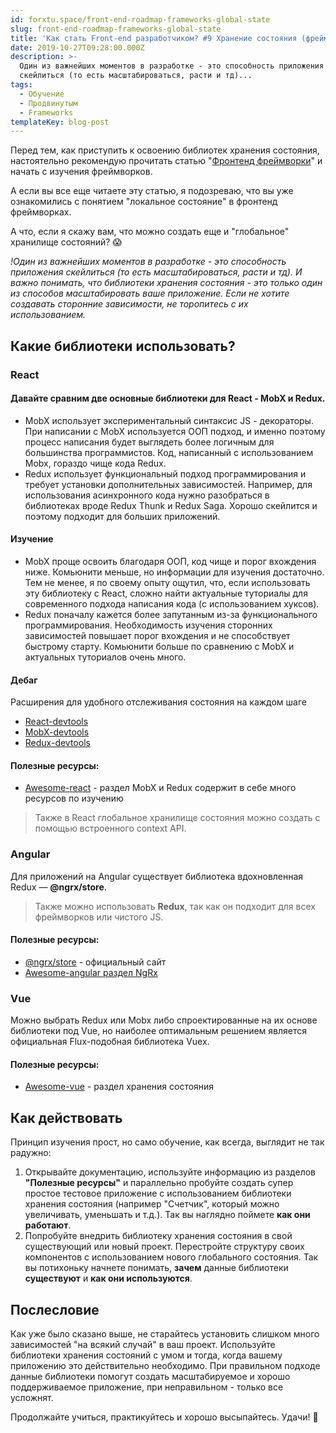 ```yaml
---
id: forxtu.space/front-end-roadmap-frameworks-global-state
slug: front-end-roadmap-frameworks-global-state
title: 'Как стать Front-end разработчиком? #9 Хранение состояния (фреймворки)'
date: 2019-10-27T09:28:00.000Z
description: >-
  Один из важнейших моментов в разработке - это способность приложения
  скейлиться (то есть масштабироваться, расти и тд)...
tags:
  - Обучение
  - Продвинутым
  - Frameworks
templateKey: blog-post
---
```

Перед  тем, как приступить к освоению библиотек хранения состояния, настоятельно рекомендую прочитать статью "[Фронтенд фреймворки](https://forxtu.space/front-end-roadmap-frameworks/)" и начать с изучения  фреймворков.

А если вы все еще читаете эту статью, я подозреваю, что вы уже ознакомились с понятием "локальное состояние" в фронтенд фреймворках.

А что, если я скажу вам, что можно создать еще и "глобальное" хранилище состояний? 😱 

_!Один из важнейших моментов в разработке - это способность приложения скейлиться (то есть масштабироваться, расти и тд). И важно понимать, что библиотеки хранения состояния - это только один из способов масштабировать ваше приложение.  Если не хотите создавать сторонние зависимости, не торопитесь с их использованием._

## Какие библиотеки использовать?

### React

#### Давайте сравним две основные библиотеки для React - MobX и Redux.

* MobX использует экспериментальный синтаксис JS - декораторы. При написании с MobX используется ООП подход, и именно поэтому процесс написания будет выглядеть более логичным для большинства программистов. Код, написанный с использованием Mobx, гораздо чище кода Redux. 
* Redux использует функциональный подход программирования и требует установки дополнительных зависимостей. Например, для использования асинхронного кода нужно разобраться в библиотеках вроде Redux Thunk и Redux Saga. Хорошо скейлится и поэтому подходит для больших приложений.

#### Изучение

* MobX проще освоить благодаря ООП, код чище и порог вхождения ниже. Комьюнити меньше, но информации для изучения достаточно. Тем не менее, я по своему опыту ощутил, что, если использовать эту библиотеку с React, сложно найти актуальные туториалы для современного подхода написания кода (с использованием хуксов). 
* Redux поначалу кажется более запутанным из-за функционального программирования. Необходимость изучения сторонних зависимостей повышает порог вхождения и не способствует быстрому старту. Комьюнити больше по сравнению с MobX и актуальных туториалов очень много.

#### Дебаг

Расширения для удобного отслеживания состояния на каждом шаге

* <a href="https://github.com/facebook/react-devtools" target="_blank">React-devtools</a>
* <a href="https://github.com/mobxjs/mobx-devtools" target="_blank">MobX-devtools</a>
* <a href="https://github.com/zalmoxisus/redux-devtools-extension" target="_blank">Redux-devtools</a>

#### Полезные ресурсы:

* <a href="https://github.com/enaqx/awesome-react" target="_blank">Awesome-react</a> - раздел MobX и Redux содержит в себе много ресурсов по изучению

> Также в React глобальное хранилище состояния можно создать с помощью встроенного context API.

### Angular

Для приложений на Angular существует библиотека вдохновленная Redux — **@ngrx/store**. 

> Также можно использовать **Redux**, так как он подходит для всех фреймворков или чистого JS.

#### Полезные ресурсы:

* <a href="https://ngrx.io/guide/store" target="_blank">@ngrx/store</a> - официальный сайт
* <a href="https://github.com/PatrickJS/awesome-angular#ngrx" target="_blank">Awesome-angular раздел NgRx<a/>

### Vue

Можно выбрать Redux или Mobx либо спроектированные на их основе библиотеки под Vue, но наиболее оптимальным решением является официальная Flux-подобная библиотека Vuex.

#### Полезные ресурсы:

* <a href="https://github.com/vuejs/awesome-vue#state-management" target="_blank">Awesome-vue</a> - раздел хранения состояния

## Как действовать

Принцип изучения прост, но само обучение, как всегда, выглядит не так радужно:

1. Открывайте документацию, используйте информацию из разделов **"Полезные ресурсы"** и параллельно пробуйте создать супер простое тестовое приложение с использованием библиотеки хранения состояния (например "Счетчик", который можно увеличивать, уменьшать и т.д.). Так вы наглядно поймете **как они работают**.
2. Попробуйте внедрить библиотеку хранения состояния в свой существующий или новый проект. Перестройте структуру своих компонентов с использованием нового глобального состояния. Так вы потихоньку начнете понимать, **зачем** данные библиотеки **существуют** и **как они используются**.

## Послесловие

Как уже было сказано выше, не старайтесь установить слишком много зависимостей "на всякий случай" в ваш проект. Используйте библиотеки хранения состояний с умом и тогда, когда вашему приложению это действительно необходимо. При правильном подходе данные библиотеки помогут создать масштабируемое и хорошо поддерживаемое приложение, при неправильном - только все усложнят. 

Продолжайте учиться, практикуйтесь и хорошо высыпайтесь. Удачи! 🖖
